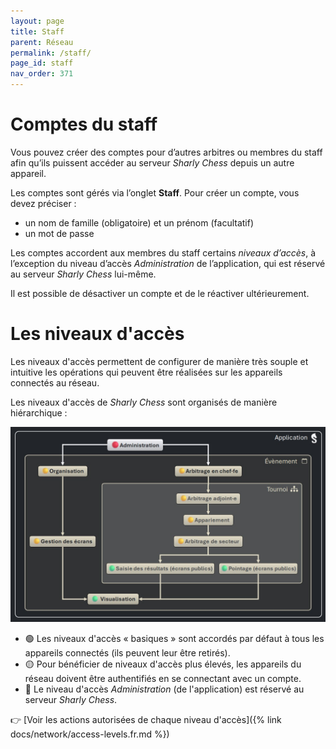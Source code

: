 ```yaml
---
layout: page
title: Staff
parent: Réseau
permalink: /staff/
page_id: staff
nav_order: 371
---
```


# Comptes du staff

Vous pouvez créer des comptes pour d’autres arbitres ou membres du staff afin qu’ils puissent accéder au serveur _Sharly Chess_ depuis un autre appareil.

Les comptes sont gérés via l’onglet **Staff**. Pour créer un compte, vous devez préciser :

- un nom de famille (obligatoire) et un prénom (facultatif)
- un mot de passe

Les comptes accordent aux membres du staff certains _niveaux d’accès_, à l’exception du niveau d’accès _Administration_ de l’application, qui est réservé au serveur _Sharly Chess_ lui-même.

Il est possible de désactiver un compte et de le réactiver ultérieurement.

# Les niveaux d'accès

Les niveaux d'accès permettent de configurer de manière très souple et intuitive les opérations qui peuvent être réalisées sur les appareils connectés au réseau.

Les niveaux d'accès de _Sharly Chess_ sont organisés de manière hiérarchique :

<img class="no-border" src="../../assets/images/access-levels/access-levels-inheritance-fr.jpg" alt="Héritage des niveaux d'accès]">

- 🟢 Les niveaux d'accès « basiques » sont accordés par défaut à tous les appareils connectés (ils peuvent leur être retirés).
- 🟡 Pour bénéficier de niveaux d'accès plus élevés, les appareils du réseau doivent être authentifiés en se connectant avec un compte.
- 🔴 Le niveau d'accès _Administration_ (de l'application) est réservé au serveur _Sharly Chess_.

:point_right: [Voir les actions autorisées de chaque niveau d'accès]({% link docs/network/access-levels.fr.md %})
